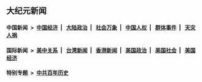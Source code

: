 ## 大纪元新闻

#### 中国新闻 &nbsp;>&nbsp; [中国经济](indexes/ncid283/README.md?07111245) &nbsp;| &nbsp; [大陆政治](indexes/ncid277/README.md?07111245) &nbsp;| &nbsp; [社会万象](indexes/ncid282/README.md?07111245) &nbsp;| &nbsp; [中国人权](indexes/ncid278/README.md?07111245) &nbsp;| &nbsp; [群体事件](indexes/ncid279/README.md?07111245) &nbsp;| &nbsp; [天灾人祸](indexes/ncid280/README.md?07111245)

#### 国际新闻 &nbsp;>&nbsp; [美中关系](indexes/nf1412576/README.md?07111245) &nbsp;| &nbsp; [台湾新闻](indexes/ncid1349361/README.md?07111245) &nbsp;| &nbsp; [香港新闻](indexes/ncid1349362/README.md?07111245) &nbsp;| &nbsp; [美国政治](indexes/ncid1078159/README.md?07111245) &nbsp;| &nbsp; [美国社会](indexes/ncid1078160/README.md?07111245) &nbsp;| &nbsp; [美国经济](indexes/ncid1078158/README.md?07111245)

#### 特别专题 &nbsp;>&nbsp; [中共百年历史](https://github.com/easy2view/epoch-special/blob/master/README.md?07111245)  
